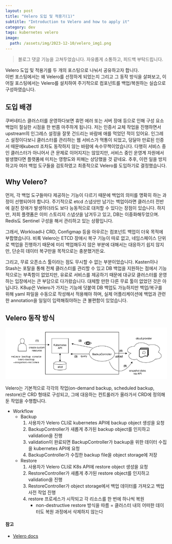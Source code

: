 ```yaml
---
layout: post
title: "Velero 도입 및 적용기(1)"
subtitle: "Introduction to Velero and how to apply it"
category: dev
tags: kubernetes velero
image:
  path: /assets/img/2023-12-10/velero_img1.png
---
```

> 블로그 댓글 기능을 고쳐두었습니다. 자유롭게 소통하고, 피드백 부탁드립니다.

Velero 도입 및 적용기를 두 개의 포스팅으로 나눠서 공유하고자 합니다.  
이번 포스팅에서는 왜 Velero를 선정하게 되었는지 그리고 그 동작 방식을 살펴보고, 이어질 포스팅에서는 Velero를 설치하여 주기적으로 컴포넌트를 백업/복원하는 실습으로 구성하였습니다.

## 도입 배경

쿠버네티스 클러스터를 운영하다보면 휴먼 에러 또는 서버 장애 등으로 인해 구성 요소 백업이 절실한 시점을 한 번쯤 마주하게 됩니다. 저는 인증서 교체 작업을 진행하면서 upstream의 인그레스 설정을 잘못 건드리는 바람에 애를 먹었던 적이 있어요. 인그레스 설정이다보니 클러스터를 관리하는 웹 서비스가 먹통이 되었고, 덩달아 만료된 인증서 때문에kubectl 조차도 동작하지 않는 바람에 속수무책이었습니다. 다행히 서비스 중인 클러스터가 아니어서 큰 문제로 이어지지는 않았지만, 서비스 중인 운영계 자원에서 발생했다면 플랫폼에 미치는 영향도와 피해는 상당했을 것 같네요. 추후, 이런 일을 방지하고자 여러 백업 도구들을 검토하였고 최종적으로 Velero를 도입하기로 결정했습니다.

## Why Velero?

먼저, 각 백업 도구들마다 제공하는 기능이 다르기 때문에 백업의 의미를 명확히 하는 과정이 선행되어야 합니다. 주기적으로 etcd 스냅샷만 남기는 백업이라면 클러스터 전반에 걸친 장애가 발생하더라도 보다 능동적으로 대처할 수 있다는 장점이 있습니다. 하지만, 저희 플랫폼은 이미 스토리지 스냅샷을 남겨두고 있고, DB는 이중화해두었으며. Redis도 Sentinel 구성을 해서 관리하고 있는 상황입니다.

그래서, Workload나 CRD, Configmap 등을 아우르는 컴포넌트 백업이 더욱 목적에 부합했습니다. 비록 Velero는 ETCD 장애시 복구 기능이 따로 없고, 네임스페이스 단위로 백업을 진행하기 때문에 미리 백업해두지 않은 부분에 대해서는 대응하기 쉽지 않지만, 단순히 데이터 복구만을 목적으로는 충분했거든요.

그리고, 무료 오픈소스 툴이라는 점도 무시할 수 없는 부분이었습니다. Kasten이나 Stash는 포탈을 통해 전체 클러스터를 관리할 수 있고 DB 백업을 지원하는 점에서 기능적으로는 부족함이 없었지만, 유료로 서비스를 제공하기 때문에 대규모 클러스터를 운영하는 입장에서는 큰 부담으로 다가왔습니다. 대체할 만한 다른 무료 툴이 없었던 것은 아닙니다. K8up은 Velero가 가지는 기능에 덧붙여 DB 백업도 가능하지만 백업/복구를 위해 yaml 파일을 수동으로 작성해서 적용해야 하며, 실제 어플리케이션에 백업과 관련한 annotation을 일일이 입력해줘야하는 큰 불편함이 있었습니다.

## Velero 동작 방식

![Velero 동작 방식](/assets/img/2023-12-10/velero_img2.png)

Velero는 기본적으로 각각의 작업(on-demand backup, scheduled backup, restore)은 CRD 형태로 구성되고, 그에 대응하는 컨트롤러가 올라가서 CRD에 정의해둔 작업을 수행합니다.

- Workflow
  - Backup
    1. 사용자가 Velero CLI로 kubernetes API에 backup object 생성을 요청
    2. BackupController가 새롭게 추가된 backup object를 인지하고 validation을 진행
    3. validation이 완료되면 BackupController가 backup을 위한 데이터 수집을 kubernetes API에 요청
    4. BackupController가 수집한 backup file을 object storage에 저장
  - Restore
    1. 사용자가 Velero CLI로 K8s API에 restore object 생성을 요청
    2. RestoreController가 새롭게 추가된 restore object를 인지하고 validation을 진행
    3. RestoreController가 object storage에서 백업 데이터를 가져오고 백업 사전 작업 진행
    4. restore 프로세스가 시작되고 각 리소스를 한 번에 하나씩 복원
       * non-destructive restore 방식을 따름 = 클러스터 내의 어떠한 데이터도 복원 과정에서 삭제하지 않는다

#### 참고

- [Velero docs](https://velero.io/docs/v1.12/how-velero-works)
